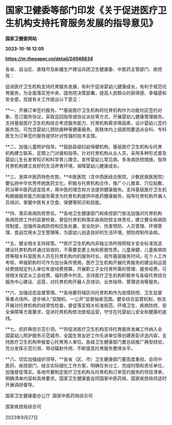 # 国家卫健委等部门印发《关于促进医疗卫生机构支持托育服务发展的指导意见》
**国家卫健委网站**

**2023-10-16 12:05**

**https://m.thepaper.cn/detail/24948834**

各省、自治区、直辖市及新疆生产建设兵团卫生健康委、中医药主管部门、疾控局：

促进医疗卫生机构支持托育服务发展，有利于促进婴幼儿健康成长，有利于规范托育服务。为全面落实党中央、国务院决策部署，提高人民群众的获得感、幸福感和安全感，现就有关工作提出以下意见：

**一、开展订单签约服务。**基层医疗卫生机构将托育机构作为功能社区签约对象，签订服务协议，采取巡回指导或协议派驻等方式，开展婴幼儿健康管理服务。支持基层医疗卫生机构综合考虑服务能力、托育机构需求等因素，设计婴幼儿签约服务包，可包含婴幼儿预防接种等健康服务。医联体内上级医院要选派全科、专科医生为订单签约服务提供针对性强的技术支撑。

**二、加强儿童照护指导。**鼓励县级妇幼保健机构、基层医疗卫生机构与托育机构建立联系，定期上门对接和指导。针对托育机构从业人员，采用多种形式普及婴幼儿生长发育知识和科学育儿理念，宣传婴幼儿常见病、多发病防控措施，指导托育机构建立良好的生活养育环境，保障婴幼儿健康成长。

**三、发挥中医药特色优势。**中医医院（含中西医结合医院、少数民族医医院）要弘扬中华优秀传统医药文化，积极与托育机构合作，推广小儿推拿、穴位贴敷、药浴等中医药适宜技术，用中医的理念和方法提供健康服务。支持基层医疗卫生机构根据服务能力和服务需求为托育机构提供中医药健康服务，指导托育机构开展人员培训，掌握中医有关饮食、保健等知识和技能。

**四、落实疾病防控责任。**各地卫生健康部门和疾控部门依法加强对托育机构疾病防控工作的监督检查，督促托育机构落实疾病防控主体责任，建立健全疾病防控制度，加强传染病防控和应急处置、安全防护、伤害预防、人员管理、环境管理、食品饮用水卫生管理等，为婴幼儿创造良好的生活环境，预防控制传染病。

**五、健全相关支持政策。**医疗卫生机构内非独立场所按照相关安全标准改造建设托育机构并通过验收的，不需要变更土地和房屋性质。儿童保健、儿童疾病防控等相关科室医务人员在托育机构内的服务时长，视作基层服务时间，在个人工作考核、申报职称时可作为加分条件使用。医疗卫生机构开展托育服务的建设和运营经费按规定列入单位年度经费预算。开展职工子女托育所需的管理、服务经费，可按相关规定从工会经费、福利费中列支。支持医疗卫生机构积极参与各级托育综合服务中心建设、运营，对托育机构开展人员培训、业务指导、管理咨询等服务。

**六、加强动态监督管理。**各地要将辖区内托育机构作为疫情防控、卫生监督等重点场所，逐步纳入“双随机、一公开”监督抽查范围。健全综合监管机制，依法开展对托育机构的经常性检查，督促落实相关标准规范、环境卫生、疾病防控、安全保障等方面要求，促进托育机构依法依规运营，守住在托婴幼儿安全和健康的底线。

**七、抓好典型示范引领。**将促进医疗卫生机构支持托育服务发展工作纳入全国婴幼儿照护服务示范城市、全国生育友好工作先进单位等创建表彰评选内容，支持医疗卫生机构申报爱心托育用人单位。各级卫生健康部门要总结推广典型经验，充分发挥示范引领、带动辐射作用，不断提高托育服务整体水平。

**八、切实加强组织领导。**各省（区、市）卫生健康部门要高度重视，会同中医药、疾控部门，结合实际细化工作方案，明确任务分工、完成时限和责任单位，加强督促落实。各地市要制定医疗卫生机构与托育机构订单签约服务的项目清单，明确清单内容和具体要求。国家卫生健康委会同国家中医药局、国家疾控局将适时开展调研督导。

国家卫生健康委办公厅 国家中医药局综合司

国家疾控局综合司

2023年9月27日